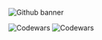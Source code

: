 ![Github banner](https://github.com/adamalrasi/Codewars__Completed-JavaScript-Katas/assets/147779056/e9b5087a-c683-418a-b61f-63a89eaee18a)

![Codewars](https://github.r2v.ch/codewars?user=adamalrasi)
![Codewars](https://github.r2v.ch/codewars?user=adamalrasi&name=true&top_languages=true&stroke=%23b362ff&theme=green_dark)




<!--
h
Here are some ideas to get you started: 9

- 🔭 I’m currently working on ...
- 🌱 I’m currently learning ...
- 👯 I’m looking to collaborate on ...
- 🤔 I’m looking for help with ...
- 💬 Ask me about ...
- 📫 How to reach me: ...
- 😄 Pronouns: ...
- ⚡ Fun fact: ...
-->
